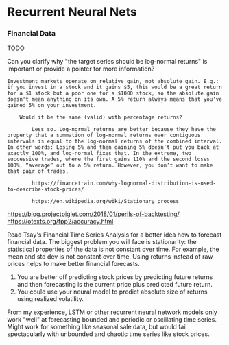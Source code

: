 # Recurrent Neural Nets


### Financial Data

TODO

Can you clarify why "the target series should be log-normal returns" is important or provide a pointer for more information?

    Investment markets operate on relative gain, not absolute gain. E.g.: if you invest in a stock and it gains $5, this would be a great return for a $1 stock but a poor one for a $1000 stock, so the absolute gain doesn't mean anything on its own. A 5% return always means that you've gained 5% on your investment.

        Would it be the same (valid) with percentage returns?

            Less so. Log-normal returns are better because they have the property that a summation of log-normal returns over contiguous intervals is equal to the log-normal returns of the combined interval. In other words: Losing 5% and then gaining 5% doesn’t put you back at exactly 100%, and log-normal fixes that. In the extreme, two successive trades, where the first gains 110% and the second loses 100%, “average” out to a 5% return. However, you don’t want to make that pair of trades.

            https://financetrain.com/why-lognormal-distribution-is-used-to-describe-stock-prices/

            https://en.wikipedia.org/wiki/Stationary_process

https://blog.projectpiglet.com/2018/01/perils-of-backtesting/
https://otexts.org/fpp2/accuracy.html

Read Tsay's Financial Time Series Analysis for a better idea how to forecast financial data.
The biggest problem you will face is stationarity: the statistical properties of the data is not constant over time. For example, the mean and std dev is not constant over time. Using returns instead of raw prices helps to make better financial forecasts.

1. You are better off predicting stock prices by predicting future returns and then forecasting is the current price plus predicted future return.
2. You could use your neural model to predict absolute size of returns using realized volatility.


From my experience, LSTM or other recurrent neural network models only work "well" at forecasting bounded and periodic or oscillating time series. Might work for something like seasonal sale data, but would fail spectacularly with unbounded and chaotic time series like stock prices.

